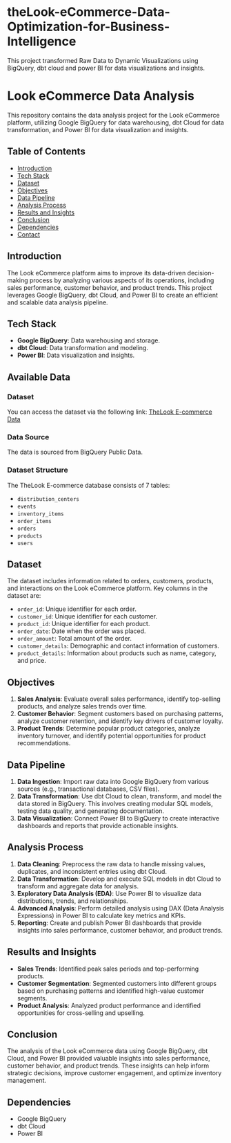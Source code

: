 # theLook-eCommerce-Data-Optimization-for-Business-Intelligence
This project transformed Raw Data to Dynamic Visualizations using BigQuery, dbt cloud and power BI for data visualizations and insights.

# Look eCommerce Data Analysis

This repository contains the data analysis project for the Look eCommerce platform, utilizing Google BigQuery for data warehousing, dbt Cloud for data transformation, and Power BI for data visualization and insights.

## Table of Contents

- [Introduction](#introduction)
- [Tech Stack](#tech-stack)
- [Dataset](#dataset)
- [Objectives](#objectives)
- [Data Pipeline](#data-pipeline)
- [Analysis Process](#analysis-process)
- [Results and Insights](#results-and-insights)
- [Conclusion](#conclusion)
- [Dependencies](#dependencies)
- [Contact](#contact)

## Introduction

The Look eCommerce platform aims to improve its data-driven decision-making process by analyzing various aspects of its operations, including sales performance, customer behavior, and product trends. This project leverages Google BigQuery, dbt Cloud, and Power BI to create an efficient and scalable data analysis pipeline.

## Tech Stack

- **Google BigQuery**: Data warehousing and storage.
- **dbt Cloud**: Data transformation and modeling.
- **Power BI**: Data visualization and insights.

## Available Data

### Dataset

You can access the dataset via the following link: [TheLook E-commerce Data](https://console.cloud.google.com/bigquery?p=bigquery-public-data&d=thelook_ecommerce&page=dataset&project=algora-416323&authuser=2&ws=!1m4!1m3!3m2!1sbigquery-public-data!2sthelook_ecommerce)

### Data Source

The data is sourced from BigQuery Public Data.

### Dataset Structure

The TheLook E-commerce database consists of 7 tables:
- `distribution_centers`
- `events`
- `inventory_items`
- `order_items`
- `orders`
- `products`
- `users`


## Dataset

The dataset includes information related to orders, customers, products, and interactions on the Look eCommerce platform. Key columns in the dataset are:
- `order_id`: Unique identifier for each order.
- `customer_id`: Unique identifier for each customer.
- `product_id`: Unique identifier for each product.
- `order_date`: Date when the order was placed.
- `order_amount`: Total amount of the order.
- `customer_details`: Demographic and contact information of customers.
- `product_details`: Information about products such as name, category, and price.

## Objectives

1. **Sales Analysis**: Evaluate overall sales performance, identify top-selling products, and analyze sales trends over time.
2. **Customer Behavior**: Segment customers based on purchasing patterns, analyze customer retention, and identify key drivers of customer loyalty.
3. **Product Trends**: Determine popular product categories, analyze inventory turnover, and identify potential opportunities for product recommendations.

## Data Pipeline

1. **Data Ingestion**: Import raw data into Google BigQuery from various sources (e.g., transactional databases, CSV files).
2. **Data Transformation**: Use dbt Cloud to clean, transform, and model the data stored in BigQuery. This involves creating modular SQL models, testing data quality, and generating documentation.
3. **Data Visualization**: Connect Power BI to BigQuery to create interactive dashboards and reports that provide actionable insights.

## Analysis Process

1. **Data Cleaning**: Preprocess the raw data to handle missing values, duplicates, and inconsistent entries using dbt Cloud.
2. **Data Transformation**: Develop and execute SQL models in dbt Cloud to transform and aggregate data for analysis.
3. **Exploratory Data Analysis (EDA)**: Use Power BI to visualize data distributions, trends, and relationships.
4. **Advanced Analysis**: Perform detailed analysis using DAX (Data Analysis Expressions) in Power BI to calculate key metrics and KPIs.
5. **Reporting**: Create and publish Power BI dashboards that provide insights into sales performance, customer behavior, and product trends.

## Results and Insights

- **Sales Trends**: Identified peak sales periods and top-performing products.
- **Customer Segmentation**: Segmented customers into different groups based on purchasing patterns and identified high-value customer segments.
- **Product Analysis**: Analyzed product performance and identified opportunities for cross-selling and upselling.

## Conclusion

The analysis of the Look eCommerce data using Google BigQuery, dbt Cloud, and Power BI provided valuable insights into sales performance, customer behavior, and product trends. These insights can help inform strategic decisions, improve customer engagement, and optimize inventory management.

## Dependencies

- Google BigQuery
- dbt Cloud
- Power BI

